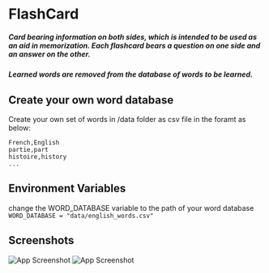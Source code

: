 # FlashCard

##### Card bearing information on both sides, which is intended to be used as an aid in memorization. Each flashcard bears a question on one side and an answer on the other. 
##### Learned words are removed from the database of words to be learned.

## Create your own word database
Create your own set of words in /data folder as csv file in the foramt as below:
```
French,English
partie,part
histoire,history
...
```

## Environment Variables
change the WORD_DATABASE variable to the path of your word database
`WORD_DATABASE = "data/english_words.csv"`

## Screenshots
![App Screenshot](https://i.imgur.com/04DdRf0l.png)
![App Screenshot](https://i.imgur.com/Btyznm2l.png)